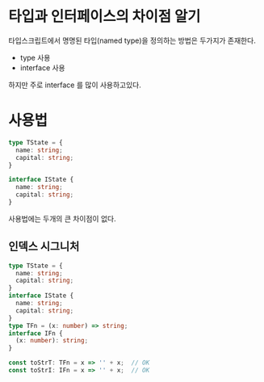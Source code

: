# 타입과 인터페이스의 차이점 알기

타입스크립트에서 명명된 타입(named type)을 정의하는 방법은 두가지가 존재한다.

- type 사용
- interface 사용

하지만 주로 interface 를 많이 사용하고있다.

# 사용법
```ts
type TState = {
  name: string;
  capital: string;
}

interface IState {
  name: string;
  capital: string;
}
```

사용법에는 두개의 큰 차이점이 없다.

## 인덱스 시그니처

```ts
type TState = {
  name: string;
  capital: string;
}
interface IState {
  name: string;
  capital: string;
}
type TFn = (x: number) => string;
interface IFn {
  (x: number): string;
}

const toStrT: TFn = x => '' + x;  // OK
const toStrI: IFn = x => '' + x;  // OK
```

